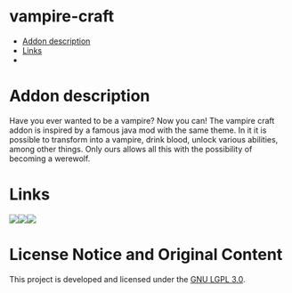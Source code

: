 # vampire-craft

- [Addon description](#addon-description)
- [Links](#links)
- 

# Addon description
Have you ever wanted to be a vampire? Now you can! The vampire craft addon is inspired by a famous java mod with the same theme. In it it is possible to transform into a vampire, drink blood, unlock various abilities, among other things. Only ours allows all this with the possibility of becoming a werewolf.

# Links
[![](https://cdn.jsdelivr.net/npm/@intergrav/devins-badges@3/assets/cozy/social/discord-plural_vector.svg)](https://discord.com/invite/HAS99pEwJ4)[![](https://cdn.jsdelivr.net/npm/@intergrav/devins-badges@3.2.0/assets/cozy/social/youtube-singular_vector.svg)](https://m.youtube.com/channel/UCrq1E1rJEaYDXeU1qXk9OaQ)[![](https://cdn.jsdelivr.net/npm/@intergrav/devins-badges@3.2.0/assets/cozy/social/twitter-singular_vector.svg)](https://x.com/sunrise_studioo)

# License Notice and Original Content
This project is developed and licensed under the [GNU LGPL 3.0](https://choosealicense.com/licenses/lgpl-3.0/).
